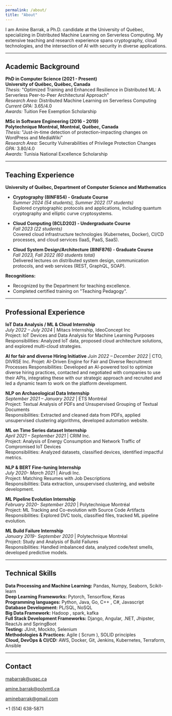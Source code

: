 ```yaml
---
permalink: /about/
title: "About"
---
```



I am Amine Barrak, a Ph.D. candidate at the University of Québec, specializing in Distributed Machine Learning on Serverless Computing. My extensive teaching and research experience spans cryptography, cloud technologies, and the intersection of AI with security in diverse applications.

---

## Academic Background

<i class="fa fa-graduation-cap"></i> **PhD in Computer Science (2021 - Present)**  
**University of Québec, Québec, Canada**  
*Thesis:* "Optimized Training and Enhanced Resilience in Distributed ML: A Serverless Peer-to-Peer Architectural Approach"  
*Research Area:* Distributed Machine Learning on Serverless Computing  
*Current GPA:* 3.65/4.0  
*Awards:* Tuition Fee Exemption Scholarship

<i class="fa fa-graduation-cap"></i> **MSc in Software Engineering (2016 - 2019)**  
**Polytechnique Montréal, Montréal, Québec, Canada**  
*Thesis:* "Just-in-time detection of protection-impacting changes on WordPress and MediaWiki"  
*Research Area:* Security Vulnerabilities of Privilege Protection Changes  
*GPA:* 3.80/4.0  
*Awards:* Tunisia National Excellence Scholarship

---

## Teaching Experience

**University of Québec, Department of Computer Science and Mathematics**

- **Cryptography (8INF854) - Graduate Course**  
  *Summer 2024 (54 students), Summer 2022 (17 students)*  
  Explored cryptographic protocols and applications, including quantum cryptography and elliptic curve cryptosystems.

- **Cloud Computing (8CLD202) - Undergraduate Course**  
  *Fall 2023 (22 students)*  
  Covered cloud infrastructure technologies (Kubernetes, Docker), CI/CD processes, and cloud services (IaaS, PaaS, SaaS).

- **Cloud System Design/Architecture (8INF876) - Graduate Course**  
  *Fall 2023, Fall 2022 (60 students total)*  
  Delivered lectures on distributed system design, communication protocols, and web services (REST, GraphQL, SOAP).

**Recognitions:**
- Recognized by the Department for teaching excellence.
- Completed certified training on "Teaching Pedagogy".

---

## Professional Experience

**IoT Data Analysis / ML & Cloud Internship**  
*July 2022 – July 2024* | Mitacs Internship, IdeoConcept Inc  
Project: IoT Devices and Data Analysis for Machine Learning Purposes  
Responsibilities: Analyzed IoT data, proposed cloud architecture solutions, and explored multi-cloud strategies.

**AI for fair and diverse Hiring Initiative**
*Juin 2022 – December 2022* | CTO, DIVRSE Inc.
Projet: AI-Driven Engine for Fair and Diverse Recruitment Processes
Responsibilities: Developed an AI-powered tool to optimize diverse hiring practices, contacted and negotiated with companies to use their APIs, integrating these with our strategic approach and recruited and led a dynamic team to work on the platform development.


**NLP on Archaeological Data Internship**  
*September 2021 – January 2022* | ÉTS Montréal  
Project: Textual Analysis of PDFs and Unsupervised Grouping of Textual Documents  
Responsibilities: Extracted and cleaned data from PDFs, applied unsupervised clustering algorithms, developed automation website.

**ML on Time Series dataset Internship**  
*April 2021 – September 2021* | CRIM Inc.  
Project: Analysis of Energy Consumption and Network Traffic of Compromised IoT Devices  
Responsibilities: Analyzed datasets, classified devices, identified impactful metrics.

**NLP & BERT Fine-tuning Internship**  
*July 2020- March 2021* | Airudi Inc.  
Project: Matching Resumes with Job Descriptions  
Responsibilities: Data extraction, unsupervised clustering, and website development.

**ML Pipeline Evolution Internship**  
*February 2020- September 2020* | Polytechnique Montréal  
Project: ML Tracking and Co-evolution with Source Code Artifacts  
Responsibilities: Explored DVC tools, classified files, tracked ML pipeline evolution.

**ML Build Failure Internship**  
*January 2019- September 2020* | Polytechnique Montréal  
Project: Study and Analysis of Build Failures  
Responsibilities: Handled imbalanced data, analyzed code/test smells, developed predictive models.

---

## Technical Skills

**Data Processing and Machine Learning:** Pandas, Numpy, Seaborn, Scikit-learn
<br>
**Deep Learning Frameworks:** Pytorch, Tensorflow, Keras
<br>
**Programming languages:** Python, Java, Go, C++ , C#, Javascript
<br>
**Database Development:** PL/SQL, NoSQL
<br>
**Big Data Framework:** Hadoop , spark, kafka
<br>
**Full Stack Development Frameworks:** Django, Angular, .NET, Jhipster, ReactJs and SpringBoot
<br>
**Testing:** JUnit, Mockito, Selenium
<br>
**Methodologies & Practices:** Agile ( Scrum ), SOLID principles
<br>
**Cloud, DevOps & CI/CD:** AWS, Docker, Git, Jenkins, Kubernetes, Terraform, Ansible

---


## Contact

<i class="fa fa-envelope" aria-hidden="true"></i> mabarrak@uqac.ca

<i class="fa fa-envelope" aria-hidden="true"></i> amine.barrak@polymtl.ca

<i class="fa fa-envelope" aria-hidden="true"></i> aminebarrak@gmail.com

<i class="fa-solid fa-phone"></i> +1 (514) 638-5871
